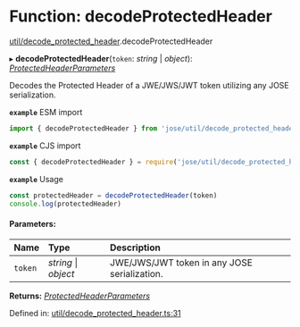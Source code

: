 # Function: decodeProtectedHeader

[util/decode_protected_header](../modules/util_decode_protected_header.md).decodeProtectedHeader

▸ **decodeProtectedHeader**(`token`: *string* \| *object*): [*ProtectedHeaderParameters*](../types/util_decode_protected_header.protectedheaderparameters.md)

Decodes the Protected Header of a JWE/JWS/JWT token utilizing any JOSE serialization.

**`example`** ESM import
```js
import { decodeProtectedHeader } from 'jose/util/decode_protected_header'
```

**`example`** CJS import
```js
const { decodeProtectedHeader } = require('jose/util/decode_protected_header')
```

**`example`** Usage
```js
const protectedHeader = decodeProtectedHeader(token)
console.log(protectedHeader)
```

#### Parameters:

Name | Type | Description |
:------ | :------ | :------ |
`token` | *string* \| *object* | JWE/JWS/JWT token in any JOSE serialization.    |

**Returns:** [*ProtectedHeaderParameters*](../types/util_decode_protected_header.protectedheaderparameters.md)

Defined in: [util/decode_protected_header.ts:31](https://github.com/panva/jose/blob/main/src/util/decode_protected_header.ts#L31)
